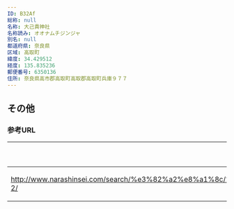 ```yaml
---
ID: B32Af
総称: null
名称: 大己貴神社
名称読み: オオナムチジンジャ
別名: null
都道府県: 奈良県
区域: 高取町
緯度: 34.429512
経度: 135.835236
郵便番号: 6350136
住所: 奈良県高市郡高取町高取郡高取町兵庫９７７
---
```


## その他

### 参考URL

| URL                                                                                                   | 説明   |
| ----------------------------------------------------------------------------------------------------- | ------ |
| http://www.narashinsei.com/search/%e3%82%a2%e8%a1%8c/%e5%a4%a7%e5%b7%b1%e8%b2%b4%e7%a5%9e%e7%a4%be-2/ | 神社庁 |
